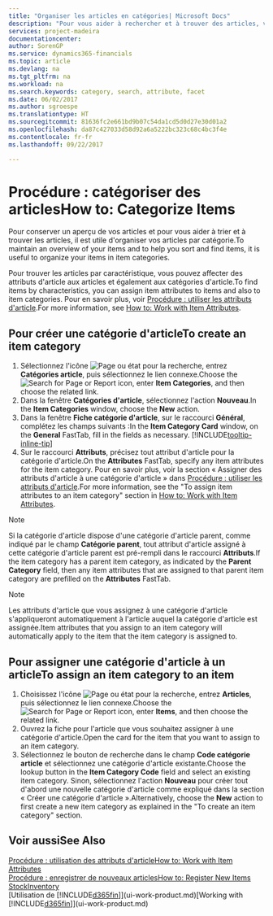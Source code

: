 ```yaml
---
title: "Organiser les articles en catégories| Microsoft Docs"
description: "Pour vous aider à rechercher et à trouver des articles, vous pouvez affecter des attributs d'article et organiser les articles en catégories."
services: project-madeira
documentationcenter: 
author: SorenGP
ms.service: dynamics365-financials
ms.topic: article
ms.devlang: na
ms.tgt_pltfrm: na
ms.workload: na
ms.search.keywords: category, search, attribute, facet
ms.date: 06/02/2017
ms.author: sgroespe
ms.translationtype: HT
ms.sourcegitcommit: 81636fc2e661bd9b07c54da1cd5d0d27e30d01a2
ms.openlocfilehash: da87c427033d58d92a6a5222bc323c68c4bc3f4e
ms.contentlocale: fr-fr
ms.lasthandoff: 09/22/2017

---
```

# <a name="how-to-categorize-items"></a><span data-ttu-id="d9cba-103">Procédure : catégoriser des articles</span><span class="sxs-lookup"><span data-stu-id="d9cba-103">How to: Categorize Items</span></span>
<span data-ttu-id="d9cba-104">Pour conserver un aperçu de vos articles et pour vous aider à trier et à trouver les articles, il est utile d'organiser vos articles par catégorie.</span><span class="sxs-lookup"><span data-stu-id="d9cba-104">To maintain an overview of your items and to help you sort and find items, it is useful to organize your items in item categories.</span></span>

<span data-ttu-id="d9cba-105">Pour trouver les articles par caractéristique, vous pouvez affecter des attributs d'article aux articles et également aux catégories d'article.</span><span class="sxs-lookup"><span data-stu-id="d9cba-105">To find items by characteristics, you can assign item attributes to items and also to item categories.</span></span> <span data-ttu-id="d9cba-106">Pour en savoir plus, voir [Procédure : utiliser les attributs d'article](inventory-how-work-item-attributes.md).</span><span class="sxs-lookup"><span data-stu-id="d9cba-106">For more information, see [How to: Work with Item Attributes](inventory-how-work-item-attributes.md).</span></span>

## <a name="to-create-an-item-category"></a><span data-ttu-id="d9cba-107">Pour créer une catégorie d'article</span><span class="sxs-lookup"><span data-stu-id="d9cba-107">To create an item category</span></span>
1. <span data-ttu-id="d9cba-108">Sélectionnez l'icône ![Page ou état pour la recherche](media/ui-search/search_small.png "Page ou état pour la recherche"), entrez **Catégories article**, puis sélectionnez le lien connexe.</span><span class="sxs-lookup"><span data-stu-id="d9cba-108">Choose the ![Search for Page or Report](media/ui-search/search_small.png "Search for Page or Report icon") icon, enter **Item Categories**, and then choose the related link.</span></span>
2. <span data-ttu-id="d9cba-109">Dans la fenêtre **Catégories d'article**, sélectionnez l'action **Nouveau**.</span><span class="sxs-lookup"><span data-stu-id="d9cba-109">In the **Item Categories** window, choose the **New** action.</span></span>
3. <span data-ttu-id="d9cba-110">Dans la fenêtre **Fiche catégorie d'article**, sur le raccourci **Général**, complétez les champs suivants :</span><span class="sxs-lookup"><span data-stu-id="d9cba-110">In the **Item Category Card** window, on the **General** FastTab, fill in the fields as necessary.</span></span> [!INCLUDE[tooltip-inline-tip](includes/tooltip-inline-tip_md.md)]
4. <span data-ttu-id="d9cba-111">Sur le raccourci **Attributs**, précisez tout attribut d'article pour la catégorie d'article.</span><span class="sxs-lookup"><span data-stu-id="d9cba-111">On the **Attributes** FastTab, specify any item attributes for the item category.</span></span> <span data-ttu-id="d9cba-112">Pour en savoir plus, voir la section « Assigner des attributs d'article à une catégorie d'article » dans [Procédure : utiliser les attributs d'article](inventory-how-work-item-attributes.md).</span><span class="sxs-lookup"><span data-stu-id="d9cba-112">For more information, see the "To assign item attributes to an item category" section in [How to: Work with Item Attributes](inventory-how-work-item-attributes.md).</span></span>

> [!NOTE]  
>   <span data-ttu-id="d9cba-113">Si la catégorie d'article dispose d'une catégorie d'article parent, comme indiqué par le champ **Catégorie parent**, tout attribut d'article assigné à cette catégorie d'article parent est pré-rempli dans le raccourci **Attributs**.</span><span class="sxs-lookup"><span data-stu-id="d9cba-113">If the item category has a parent item category, as indicated by the **Parent Category** field, then any item attributes that are assigned to that parent item category are prefilled on the **Attributes** FastTab.</span></span>

> [!NOTE]  
>   <span data-ttu-id="d9cba-114">Les attributs d'article que vous assignez à une catégorie d'article s'appliqueront automatiquement à l'article auquel la catégorie d'article est assignée.</span><span class="sxs-lookup"><span data-stu-id="d9cba-114">Item attributes that you assign to an item category will automatically apply to the item that the item category is assigned to.</span></span>

## <a name="to-assign-an-item-category-to-an-item"></a><span data-ttu-id="d9cba-115">Pour assigner une catégorie d'article à un article</span><span class="sxs-lookup"><span data-stu-id="d9cba-115">To assign an item category to an item</span></span>
1. <span data-ttu-id="d9cba-116">Choisissez l'icône ![Page ou état pour la recherche](media/ui-search/search_small.png "Page ou état pour la recherche"), entrez **Articles**, puis sélectionnez le lien connexe.</span><span class="sxs-lookup"><span data-stu-id="d9cba-116">Choose the ![Search for Page or Report](media/ui-search/search_small.png "Search for Page or Report icon") icon, enter **Items**, and then choose the related link.</span></span>
2. <span data-ttu-id="d9cba-117">Ouvrez la fiche pour l'article que vous souhaitez assigner à une catégorie d'article.</span><span class="sxs-lookup"><span data-stu-id="d9cba-117">Open the card for the item that you want to assign to an item category.</span></span>
3. <span data-ttu-id="d9cba-118">Sélectionnez le bouton de recherche dans le champ **Code catégorie article** et sélectionnez une catégorie d'article existante.</span><span class="sxs-lookup"><span data-stu-id="d9cba-118">Choose the lookup button in the **Item Category Code** field and select an existing item category.</span></span> <span data-ttu-id="d9cba-119">Sinon, sélectionnez l'action **Nouveau** pour créer tout d'abord une nouvelle catégorie d'article comme expliqué dans la section « Créer une catégorie d'article ».</span><span class="sxs-lookup"><span data-stu-id="d9cba-119">Alternatively, choose the **New** action to first create a new item category as explained in the "To create an item category" section.</span></span>

## <a name="see-also"></a><span data-ttu-id="d9cba-120">Voir aussi</span><span class="sxs-lookup"><span data-stu-id="d9cba-120">See Also</span></span>
[<span data-ttu-id="d9cba-121">Procédure : utilisation des attributs d'article</span><span class="sxs-lookup"><span data-stu-id="d9cba-121">How to: Work with Item Attributes</span></span>](inventory-how-work-item-attributes.md)  
[<span data-ttu-id="d9cba-122">Procédure : enregistrer de nouveaux articles</span><span class="sxs-lookup"><span data-stu-id="d9cba-122">How to: Register New Items</span></span>](inventory-how-register-new-items.md)  
[<span data-ttu-id="d9cba-123">Stock</span><span class="sxs-lookup"><span data-stu-id="d9cba-123">Inventory</span></span>](inventory-manage-inventory.md)  
<span data-ttu-id="d9cba-124">[Utilisation de [!INCLUDE[d365fin](includes/d365fin_md.md)]](ui-work-product.md)</span><span class="sxs-lookup"><span data-stu-id="d9cba-124">[Working with [!INCLUDE[d365fin](includes/d365fin_md.md)]](ui-work-product.md)</span></span>

